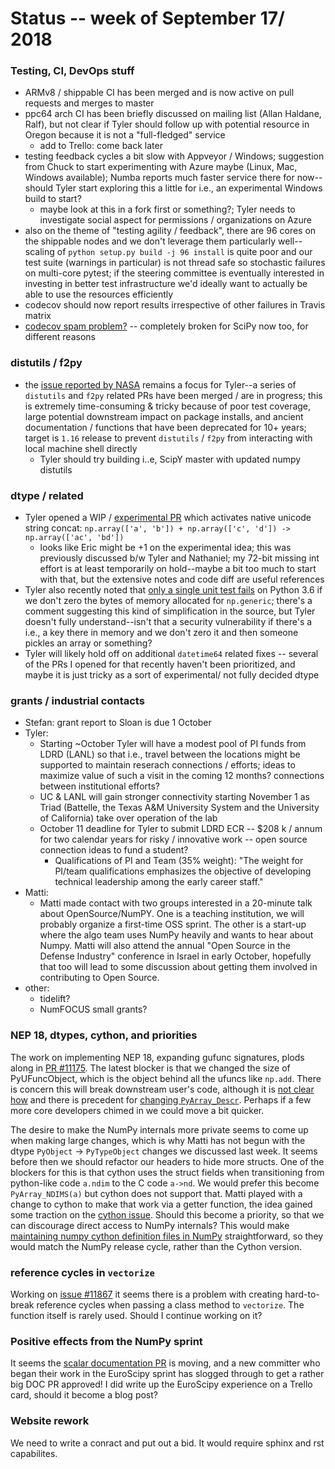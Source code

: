 # Status -- week of September 17/ 2018

### Testing, CI, DevOps stuff
- ARMv8 / shippable CI has been merged and is now active on pull requests and merges to master
- ppc64 arch CI has been briefly discussed on mailing list (Allan Haldane, Ralf), but not clear if Tyler should follow up with potential resource in Oregon because it is not a "full-fledged" service
    - add to Trello: come back later
- testing feedback cycles a bit slow with Appveyor / Windows; suggestion from Chuck to start experimenting with Azure maybe (Linux, Mac, Windows available); Numba reports much faster service there for now--should Tyler start exploring this a little for i.e., an experimental Windows build to start?
    - maybe look at this in a fork first or something?; Tyler needs to investigate social aspect for permissions / organizations on Azure
- also on the theme of "testing agility / feedback", there are 96 cores on the shippable nodes and we don't leverage them particularly well--scaling of `python setup.py build -j 96 install` is quite poor and our test suite (warnings in particular) is not thread safe so stochastic failures on multi-core pytest; if the steering committee is eventually interested in investing in better test infrastructure we'd ideally want to actually be able to use the resources efficiently
- codecov should now report results irrespective of other failures in Travis matrix
- [codecov spam problem?](https://github.com/numpy/numpy/issues/11984) -- completely broken for SciPy now too, for different reasons

### distutils / f2py
- the [issue reported by NASA](https://github.com/numpy/numpy/issues/11824) remains a focus for Tyler--a series of `distutils` and `f2py` related PRs have been merged / are in progress; this is extremely time-consuming & tricky because of poor test coverage, large potential downstream impact on package installs, and ancient documentation / functions that have been deprecated for 10+ years; target is `1.16` release to prevent `distutils` / `f2py` from interacting with local machine shell directly
    - Tyler should try building i..e, ScipY master with updated numpy distutils

### dtype / related
- Tyler opened a WIP / [experimental PR](https://github.com/numpy/numpy/pull/11931) which activates native unicode string concat: `np.array(['a', 'b']) + np.array(['c', 'd']) -> np.array(['ac', 'bd'])`
    - looks like Eric might be +1 on the experimental idea; this was previously discussed b/w Tyler and Nathaniel; my 72-bit missing int effort is at least temporarily on hold--maybe a bit too much to start with that, but the extensive notes and code diff are useful references
- Tyler also recently noted that [only a single unit test fails](https://github.com/numpy/numpy/pull/11836) on Python 3.6 if we don't zero the bytes of memory allocated for `np.generic`; there's a comment suggesting this kind of simplification in the source, but Tyler doesn't fully understand--isn't that a security vulnerability if there's a i.e., a key there in memory and we don't zero it and then someone pickles an array or something?
- Tyler will likely hold off on additional `datetime64` related fixes -- several of the PRs I opened for that recently haven't been prioritized, and maybe it is just tricky as a sort of experimental/ not fully decided dtype

### grants / industrial contacts
- Stefan: grant report to Sloan is due 1 October
- Tyler:
    - Starting ~October Tyler will have a modest pool of PI funds from LDRD (LANL) so that i.e., travel between the locations might be supported to maintain reserach connections / efforts; ideas to maximize value of such a visit in the coming 12 months? connections between institutional efforts?
    - UC & LANL will gain stronger connectivity starting November 1 as Triad (Battelle, the Texas A&M University System and the University of California) take over operation of the lab
    - October 11 deadline for Tyler to submit LDRD ECR -- $208 k / annum for two calendar years for risky  / innovative work -- open source connection ideas to fund a student?
        - Qualifications of PI and Team (35% weight): "The weight for PI/team qualifications emphasizes the objective of developing technical leadership among the early career staff."
- Matti:
  - Matti made contact with two groups interested in a 20-minute talk about OpenSource/NumPY. One is a teaching institution, we will probably organize a first-time OSS sprint. The other is a start-up where the algo team uses NumPy heavily and wants to hear about Numpy. Matti will also attend the annual "Open Source in the Defense Industry" conference in Israel in early October, hopefully that too will lead to some discussion about getting them involved in contributing to Open Source.
- other:
    - tidelift?
    - NumFOCUS small grants?

### NEP 18, dtypes, cython, and priorities
The work on implementing NEP 18, expanding gufunc signatures, plods along in [PR #11175](https://github.com/numpy/numpy/pull/11175). The latest blocker is that we changed the size of PyUFuncObject, which is the object behind all the ufuncs like `np.add`. There is concern this will break downstream user's code, although it is [not clear how](https://github.com/numpy/numpy/pull/11175#issuecomment-421721119) and there is precedent for [changing `PyArray_Descr`](https://github.com/numpy/numpy/pull/11175#issuecomment-421720013). Perhaps if a few more core developers chimed in we could move a bit quicker.

The desire to make the NumPy internals more private seems to come up when making large changes, which is why Matti has not begun with the dtype `PyObject` -> `PyTypeObject` changes we discussed last week. It seems before then we should refactor our headers to hide more structs. One of the blockers for this is that cython uses the struct fields when transitioning from python-like code `a.ndim` to the C code `a->nd`. We would prefer this become `PyArray_NDIMS(a)` but cython does not support that. Matti played with a change to cython to make that work via a getter function, the idea gained some traction on the [cython issue](https://github.com/cython/cython/issues/2498#issuecomment-417836866). Should this become a priority, so that we can discourage direct access to NumPy internals? This would make [maintaining numpy cython definition files in NumPy](https://github.com/numpy/numpy/issues/11803) straightforward, so they would match the NumPy release cycle, rather than the Cython version.

### reference cycles in `vectorize`
Working on [issue #11867](https://github.com/numpy/numpy/issues/11867) it seems there is a problem with creating hard-to-break reference cycles when passing a class method to `vectorize`. The function itself is rarely used. Should I continue working on it?

### Positive effects from the NumPy sprint
It seems the [scalar documentation PR](https://github.com/numpy/numpy/pull/11858) is moving, and a new committer who began their work in the EuroScipy sprint has slogged through to get a rather big DOC PR approved! I did write up the EuroScipy experience on a Trello card, should it become a blog post?

### Website rework
We need to write a conract and put out a bid. It would require sphinx and rst capabilites. 
